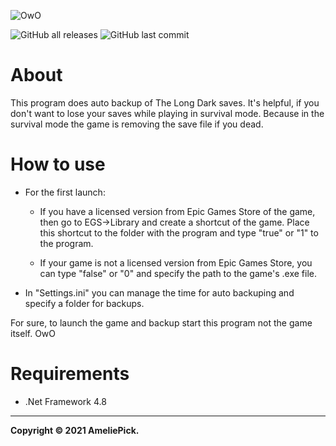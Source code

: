 ![OwO](https://user-images.githubusercontent.com/43295585/148769097-4a13b571-3cc7-490f-89a0-64413f64addc.jpg)

![GitHub all releases](https://img.shields.io/github/downloads/AmeliePick/TheLongDarkAutoBackup/total?style=for-the-badge)
![GitHub last commit](https://img.shields.io/github/last-commit/AmeliePick/TheLongDarkAutoBackup?style=for-the-badge)

# About
This program does auto backup of The Long Dark saves. It's helpful, if
you don't want to lose your saves while playing in survival mode. Because in the survival
mode the game is removing the save file if you dead.

# How to use
+ For the first launch:
    + If you have a licensed version from Epic Games Store of the game, then go to
    EGS->Library and create a shortcut of the game. Place this shortcut to the folder
    with the program and type "true" or "1" to the program.

    + If your game is not a licensed version from Epic Games Store, you can  type
    "false" or "0" and specify the path to the game's .exe file.

+ In "Settings.ini" you can manage the time for auto backuping and specify a folder for backups.

For sure, to launch the game and backup start this program not the game itself. OwO

# Requirements
+ .Net Framework 4.8

***


**Copyright © 2021 AmeliePick.**
